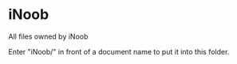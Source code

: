 # iNoob

All files owned by iNoob

Enter "iNoob/" in front of a document name to put it into this folder.
